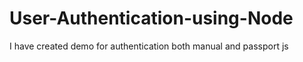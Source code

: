 # User-Authentication-using-Node
I have created demo for authentication both manual and passport js
